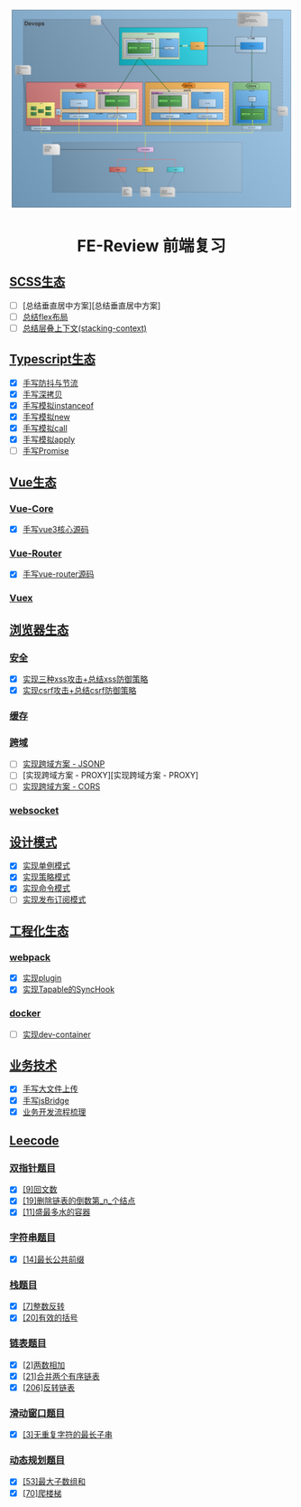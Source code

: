 <div align="center">
<img  src="business/ekwing/pic/Web开发流程图.png"/>
<h1 align="center"> FE-Review 前端复习</h1>
</div>

## [SCSS生态](https://github.com/jaylenchan/fe-review/tree/main/scss)

- [ ] [总结垂直居中方案][总结垂直居中方案]
- [ ] [总结flex布局](https://github.com/jaylenchan/fe-review/tree/main/scss/flex)
- [ ] [总结层叠上下文(stacking-context)](https://github.com/jaylenchan/fe-review/tree/main/scss/stacking-context)

## [Typescript生态](https://github.com/jaylenchan/fe-review/tree/main/typescript)

- [x] [手写防抖与节流](https://github.com/jaylenchan/fe-review/tree/main/typescript/debounce-throttle)
- [x] [手写深拷贝](https://github.com/jaylenchan/fe-review/tree/main/typescript/deep-clone)
- [x] [手写模拟instanceof](https://github.com/jaylenchan/fe-review/tree/main/typescript/mock-instanceof)
- [x] [手写模拟new](https://github.com/jaylenchan/fe-review/tree/main/typescript/mock-new)
- [x] [手写模拟call](https://github.com/jaylenchan/fe-review/tree/main/typescript/mock-call)
- [x] [手写模拟apply](https://github.com/jaylenchan/fe-review/tree/main/typescript/mock-apply)
- [ ] [手写Promise](https://github.com/jaylenchan/fe-review/tree/main/typescript/mock-promise)

## [Vue生态](https://github.com/jaylenchan/fe-review/tree/main/vue)

### [Vue-Core]()

- [x] [手写vue3核心源码](https://github.com/jaylenchan/vue3)

### [Vue-Router](https://github.com/jaylenchan/fe-review/tree/main/vue/vue-router)

- [x] [手写vue-router源码](https://github.com/jaylenchan/fe-review/tree/main/vue/vue-router)

### [Vuex]()

## [浏览器生态](https://github.com/jaylenchan/fe-review/tree/main/network)

### [安全](https://github.com/jaylenchan/fe-review/tree/main/network/web-security)

- [x] [实现三种xss攻击+总结xss防御策略](https://github.com/jaylenchan/fe-review/tree/main/network/web-security/xss)
- [x] [实现csrf攻击+总结csrf防御策略](https://github.com/jaylenchan/fe-review/tree/main/network/web-security/xsrf)

### [缓存](https://github.com/jaylenchan/fe-review/tree/main/network/web-cache)

### [跨域](https://github.com/jaylenchan/fe-review/tree/main/network/web-cross-origin)

- [ ] [实现跨域方案 - JSONP](https://github.com/jaylenchan/fe-review/tree/main/network/web-cross-origin/jsonp)
- [ ] [实现跨域方案 - PROXY][实现跨域方案 - PROXY]
- [ ] [实现跨域方案 - CORS](https://github.com/jaylenchan/fe-review/tree/main/network/web-cross-origin/cors)

### [websocket](https://github.com/jaylenchan/fe-review/tree/main/network/web-websocket)

## [设计模式](https://github.com/jaylenchan/fe-review/tree/main/design-pattern)

- [x] [实现单例模式](https://github.com/jaylenchan/fe-review/tree/main/design-pattern/singleton-pattern)
- [x] [实现策略模式](https://github.com/jaylenchan/fe-review/tree/main/design-pattern/strategy-pattern)
- [x] [实现命令模式](https://github.com/jaylenchan/fe-review/tree/main/design-pattern/command-pattern)
- [ ]  [实现发布订阅模式]()

## [工程化生态](https://github.com/jaylenchan/fe-review/tree/main/engineering)

### [webpack](https://github.com/jaylenchan/fe-review/tree/main/engineering/webpack)

- [x] [实现plugin](https://github.com/jaylenchan/fe-review/tree/main/engineering/webpack/plugin)
- [x] [实现Tapable的SyncHook](https://github.com/jaylenchan/fe-review/tree/main/engineering/webpack/tapable)

### [docker](https://github.com/jaylenchan/fe-review/tree/main/engineering/docker)

- [ ] [实现dev-container](https://github.com/jaylenchan/fe-review/tree/main/engineering/docker/.devcontainer)

## [业务技术](https://github.com/jaylenchan/fe-review/tree/main/business)

- [x] [手写大文件上传](https://github.com/jaylenchan/fe-review/tree/main/business/file-upload)
- [x] [手写jsBridge](https://github.com/jaylenchan/fe-review/tree/main/business/hybrid)
- [x] [业务开发流程梳理](https://github.com/jaylenchan/fe-review/tree/main/business/ekwing)

## [Leecode](https://github.com/jaylenchan/fe-review/tree/main/leetcode)

### [双指针题目](https://github.com/jaylenchan/fe-review/tree/main/leetcode/two-pointers)

- [x] [[9]回文数](https://github.com/jaylenchan/fe-review/blob/main/leetcode/two-pointers/%5B9%5D%E5%9B%9E%E6%96%87%E6%95%B0/index.js)
- [x] [[19]删除链表的倒数第_n_个结点](https://github.com/jaylenchan/fe-review/tree/main/leetcode/two-pointers/%5B19%5D%E5%88%A0%E9%99%A4%E9%93%BE%E8%A1%A8%E7%9A%84%E5%80%92%E6%95%B0%E7%AC%AC_n_%E4%B8%AA%E7%BB%93%E7%82%B9/index.js)
- [x] [[11]盛最多水的容器](https://github.com/jaylenchan/fe-review/tree/main/leetcode/two-pointers/%5B11%5D%E7%9B%9B%E6%9C%80%E5%A4%9A%E6%B0%B4%E7%9A%84%E5%AE%B9%E5%99%A8/index.js)

### [字符串题目](https://github.com/jaylenchan/fe-review/tree/main/leetcode/string/%5B14%5D%E6%9C%80%E9%95%BF%E5%85%AC%E5%85%B1%E5%89%8D%E7%BC%80)

- [x] [[14]最长公共前缀](https://github.com/jaylenchan/fe-review/blob/main/leetcode/string/%5B14%5D%E6%9C%80%E9%95%BF%E5%85%AC%E5%85%B1%E5%89%8D%E7%BC%80/index.js)

### [栈题目](https://github.com/jaylenchan/fe-review/tree/main/leetcode/stack)

- [x] [[7]整数反转](https://github.com/jaylenchan/fe-review/blob/main/leetcode/stack/%5B7%5D%E6%95%B4%E6%95%B0%E5%8F%8D%E8%BD%AC/index.js)
- [x] [[20]有效的括号](https://github.com/jaylenchan/fe-review/blob/main/leetcode/stack/%5B20%5D%E6%9C%89%E6%95%88%E7%9A%84%E6%8B%AC%E5%8F%B7/index.js)

### [链表题目](https://github.com/jaylenchan/fe-review/tree/main/leetcode/linked-list)

- [x] [[2]两数相加](https://github.com/jaylenchan/fe-review/blob/main/leetcode/linked-list/%5B2%5D%E4%B8%A4%E6%95%B0%E7%9B%B8%E5%8A%A0/index.js)
- [x] [[21]合并两个有序链表](https://github.com/jaylenchan/fe-review/blob/main/leetcode/linked-list/%5B21%5D%E5%90%88%E5%B9%B6%E4%B8%A4%E4%B8%AA%E6%9C%89%E5%BA%8F%E9%93%BE%E8%A1%A8/index.js)
- [x] [[206]反转链表](https://github.com/jaylenchan/fe-review/blob/main/leetcode/linked-list/%5B206%5D%E5%8F%8D%E8%BD%AC%E9%93%BE%E8%A1%A8/index.js)

### [滑动窗口题目](https://github.com/jaylenchan/fe-review/tree/main/leetcode/sliding-window/%5B3%5D%E6%97%A0%E9%87%8D%E5%A4%8D%E5%AD%97%E7%AC%A6%E7%9A%84%E6%9C%80%E9%95%BF%E5%AD%90%E4%B8%B2)

- [x] [[3]无重复字符的最长子串](https://github.com/jaylenchan/fe-review/blob/main/leetcode/sliding-window/%5B3%5D%E6%97%A0%E9%87%8D%E5%A4%8D%E5%AD%97%E7%AC%A6%E7%9A%84%E6%9C%80%E9%95%BF%E5%AD%90%E4%B8%B2/index.js)

### [动态规划题目](https://github.com/jaylenchan/fe-review/tree/main/leetcode/dynamic-programming)

- [x] [[53]最大子数组和](https://github.com/jaylenchan/fe-review/blob/main/leetcode/dynamic-programming/%5B53%5D%E6%9C%80%E5%A4%A7%E5%AD%90%E6%95%B0%E7%BB%84%E5%92%8C/index.js)
- [x] [[70]爬楼梯](https://github.com/jaylenchan/fe-review/blob/main/leetcode/dynamic-programming/%5B70%5D%E7%88%AC%E6%A5%BC%E6%A2%AF/index.js)
